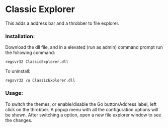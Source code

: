 # Classic Explorer

This adds a address bar and a throbber to file explorer.

### Installation:

Download the dll file, and in a elevated (run as admin) command prompt run the following command:
```
regsvr32 ClassicExplorer.dll
```

To uninstall:
```
regsvr32 /u ClassicExplorer.dll
```

### Usage:
To switch the themes, or enable/disable the Go button/Address label, left click on the throbber. A popup menu with all the configuration options will be shown. After switching a option, open a new file explorer window to see the changes.